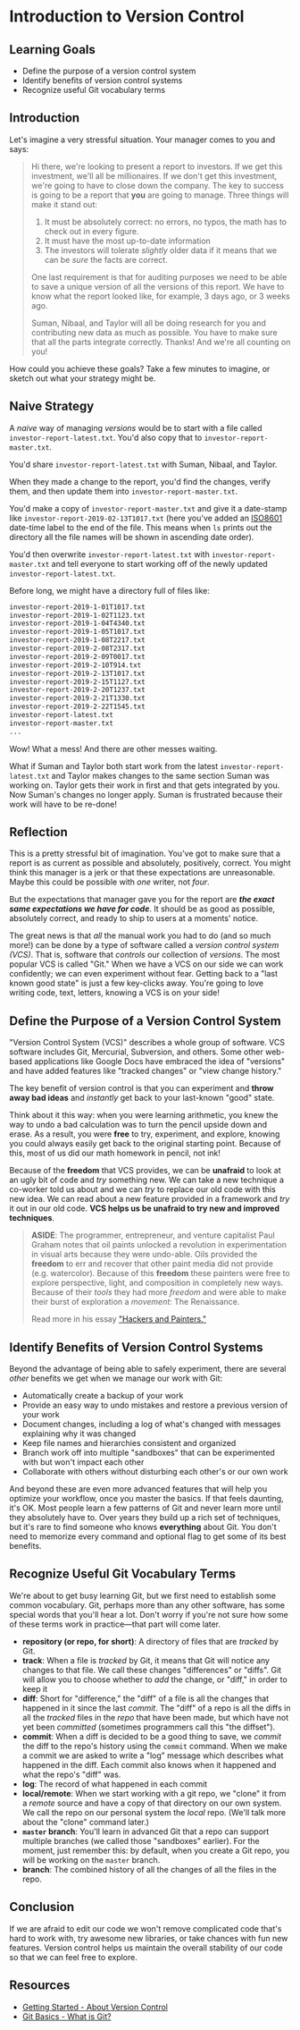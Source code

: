 # Introduction to Version Control

## Learning Goals

- Define the purpose of a version control system
- Identify benefits of version control systems
- Recognize useful Git vocabulary terms

## Introduction

Let's imagine a very stressful situation. Your manager comes to you and says:

> Hi there, we're looking to present a report to investors. If we get this
> investment, we'll all be millionaires. If we don't get this investment, we're
> going to have to close down the company. The key to success is going to be a
> report that **you** are going to manage. Three things will make it stand out:
>
> 1. It must be absolutely correct: no errors, no typos, the math has to check
>    out in every figure.
> 2. It must have the most up-to-date information
> 3. The investors will tolerate _slightly_ older data if it means that we can
>    be _sure_ the facts are correct.
>
> One last requirement is that for auditing purposes we need to be able to save
> a unique version of all the versions of this report. We have to know what the
> report looked like, for example, 3 days ago, or 3 weeks ago.
>
> Suman, Nibaal, and Taylor will all be doing research for you and contributing
> new data as much as possible. You have to make sure that all the parts
> integrate correctly. Thanks! And we're all counting on you!

How could you achieve these goals? Take a few minutes to imagine, or sketch out
what your strategy might be.

## Naive Strategy

A _naive_ way of managing _versions_ would be to start with a file called
`investor-report-latest.txt`. You'd also copy that to
`investor-report-master.txt`.

You'd share `investor-report-latest.txt` with Suman, Nibaal, and Taylor.

When they made a change to the report, you'd find the changes, verify them, and
then update them into `investor-report-master.txt`.

You'd make a copy of `investor-report-master.txt` and give it a date-stamp like
`investor-report-2019-02-13T1017.txt` (here you've added an [ISO8601][]
date-time label to the end of the file. This means when `ls` prints out the
directory all the file names will be shown in ascending date order).

You'd then overwrite `investor-report-latest.txt` with
`investor-report-master.txt` and tell everyone to start working off of the
newly updated `investor-report-latest.txt`.

Before long, we might have a directory full of files like:

```bash
investor-report-2019-1-01T1017.txt
investor-report-2019-1-02T1123.txt
investor-report-2019-1-04T4340.txt
investor-report-2019-1-05T1017.txt
investor-report-2019-1-08T2217.txt
investor-report-2019-2-08T2317.txt
investor-report-2019-2-09T0017.txt
investor-report-2019-2-10T914.txt
investor-report-2019-2-13T1017.txt
investor-report-2019-2-15T1127.txt
investor-report-2019-2-20T1237.txt
investor-report-2019-2-21T1330.txt
investor-report-2019-2-22T1545.txt
investor-report-latest.txt
investor-report-master.txt
...
```

Wow! What a mess! And there are other messes waiting.

What if Suman and Taylor both start work from the latest
`investor-report-latest.txt` and Taylor makes changes to the same section Suman
was working on. Taylor gets their work in first and that gets integrated by you.
Now Suman's changes no longer apply. Suman is frustrated because their work will
have to be re-done!

## Reflection

This is a pretty stressful bit of imagination. You've got to make sure that a
report is as current as possible and absolutely, positively, correct. You might
think this manager is a jerk or that these expectations are unreasonable. Maybe
this could be possible with _one_ writer, not _four_.

But the expectations that manager gave you for the report are ***the exact same
expectations we have for code***. It should be as good as possible, absolutely
correct, and ready to ship to users at a moments' notice.

The great news is that _all_ the manual work you had to do (and so much more!)
can be done by a type of software called a _version control system (VCS)_. That
is, software that _controls_ our collection of _versions_. The most popular VCS
is called "Git." When we have a VCS on our side we can work confidently; we can
even experiment without fear. Getting back to a "last known good state" is just
a few key-clicks away. You're going to love writing code, text, letters,
knowing a VCS is on your side!

## Define the Purpose of a Version Control System

"Version Control System (VCS)" describes a whole group of software. VCS
software includes Git, Mercurial, Subversion, and others. Some other web-based
applications like Google Docs have embraced the idea of "versions" and have
added features like "tracked changes" or "view change history."

The key benefit of version control is that you can experiment and **throw away
bad ideas** and _instantly_ get back to your last-known "good" state.

Think about it this way: when you were learning arithmetic, you knew the way to
undo a bad calculation was to turn the pencil upside down and erase. As a result,
you were **free** to try, experiment, and explore, knowing you could always
easily get back to the original starting point. Because of this, most of us
did our math homework in pencil, not ink!

Because of the **freedom** that VCS provides, we can be **unafraid** to look
at an ugly bit of code and _try_ something new. We can take a new technique a
co-worker told us about and we can _try_ to replace our old code with this new idea.
We can read about a new feature provided in a framework and _try_ it out in our
old code. **VCS helps us be unafraid to try new and improved techniques**.

> **ASIDE**: The programmer, entrepreneur, and venture capitalist Paul Graham
> notes that oil paints unlocked a revolution in experimentation in visual arts
> because they were undo-able. Oils provided the **freedom** to err and recover
> that other paint media did not provide (e.g. watercolor). Because of this
> **freedom** these painters were free to explore perspective, light, and
> composition in completely new ways. Because of their _tools_ they had more
> _freedom_ and were able to make their burst of exploration a _movement_: The
> Renaissance.  
> 
> Read more in his essay ["Hackers and Painters."][hp]

## Identify Benefits of Version Control Systems

Beyond the advantage of being able to safely experiment, there are several
_other_ benefits we get when we manage our work with Git:

  - Automatically create a backup of your work
  - Provide an easy way to undo mistakes and restore a previous version of your work
  - Document changes, including a log of what's changed with messages explaining why it was changed
  - Keep file names and hierarchies consistent and organized
  - Branch work off into multiple "sandboxes" that can be experimented with but won't impact each other
  - Collaborate with others without disturbing each other's or our own work

And beyond these are even more advanced features that will help you optimize
your workflow, once you master the basics. If that feels daunting, it's OK. Most
people learn a few patterns of Git and never learn more until they absolutely
have to. Over years they build up a rich set of techniques, but it's rare to find
someone who knows **everything** about Git. You don't need to memorize every command
and optional flag to get some of its best benefits.

## Recognize Useful Git Vocabulary Terms

We're about to get busy learning Git, but we first need to establish some common
vocabulary. Git, perhaps more than any other software, has some special words
that you'll hear a lot. Don't worry if you're not sure how some of these terms
work in practice—that part will come later.

- **repository (or repo, for short)**: A directory of files that are _tracked_ by
  Git.
- **track**: When a file is _tracked_ by Git, it means that Git will notice any
  changes to that file. We call these changes "differences" or "diffs". Git will
  allow you to choose whether to _add_ the change, or "diff," in order to keep it
- **diff**: Short for "difference," the "diff" of a file is all the changes that
  happened in it since the last _commit_. The "diff" of a repo is all the diffs
  in all the _tracked_ files in the _repo_ that have been made, but which have not
  yet been _committed_ (sometimes programmers call this "the diffset").
- **commit**: When a diff is decided to be a good thing to save, we _commit_ the
  diff to the repo's history using the `commit` command. When we make a commit we
  are asked to write a "log" message which describes what happened in the diff.
  Each commit also knows when it happened and what the repo's "diff" was.
- **log**: The record of what happened in each commit
- **local/remote**: When we start working with a git repo, we "clone" it from a
  _remote_ source and have a copy of that directory on our own system. We call
  the repo on our personal system the _local_ repo. (We'll talk more about the
  "clone" command later.)
- **`master` branch**: You'll learn in advanced Git that a repo can support multiple
  branches (we called those "sandboxes" earlier). For the moment, just remember this:
  by default, when you create a Git repo, you will be working on the `master` branch.
- **branch**: The combined history of all the changes of all the files in the repo.

## Conclusion

If we are afraid to edit our code we won't remove complicated code that's hard
to work with, try awesome new libraries, or take chances with fun new features.
Version control helps us maintain the overall stability of our code so that we
can feel free to explore.

## Resources

* [Getting Started - About Version Control][about-version-control]
* [Git Basics - What is Git?][git-getstarted]

[about-version-control]: http://git-scm.com/book/en/Getting-Started-About-Version-Control
[git-getstarted]: http://git-scm.com/video/what-is-git
[hp]: http://www.paulgraham.com/hp.html
[ISO8601]: https://en.wikipedia.org/wiki/ISO_8601
